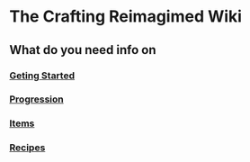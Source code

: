 # The Crafting Reimagimed Wiki

## What do you need info on

### [Geting Started]()

### [Progression]()

### [Items]()

### [Recipes]()
